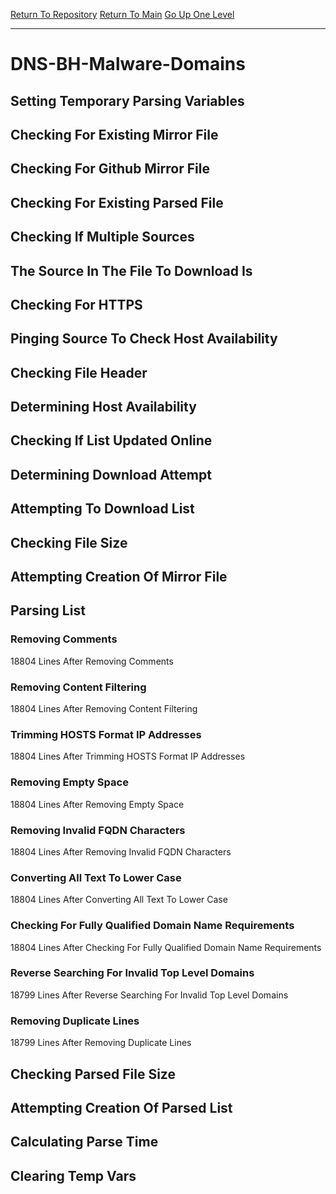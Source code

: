 [Return To Repository](https://github.com/deathbybandaid/piholeparser/)
[Return To Main](https://github.com/deathbybandaid/piholeparser/blob/master/RecentRunLogs/Mainlog.md)
[Go Up One Level](https://github.com/deathbybandaid/piholeparser/blob/master/RecentRunLogs/TopLevelScripts/30-Processing-Blacklists.md)
____________________________________
# DNS-BH-Malware-Domains
## Setting Temporary Parsing Variables
## Checking For Existing Mirror File
## Checking For Github Mirror File
## Checking For Existing Parsed File
## Checking If Multiple Sources
## The Source In The File To Download Is
## Checking For HTTPS
## Pinging Source To Check Host Availability
## Checking File Header
## Determining Host Availability
## Checking If List Updated Online
## Determining Download Attempt
## Attempting To Download List
## Checking File Size
## Attempting Creation Of Mirror File
## Parsing List
### Removing Comments
18804 Lines After Removing Comments
### Removing Content Filtering
18804 Lines After Removing Content Filtering
### Trimming HOSTS Format IP Addresses
18804 Lines After Trimming HOSTS Format IP Addresses
### Removing Empty Space
18804 Lines After Removing Empty Space
### Removing Invalid FQDN Characters
18804 Lines After Removing Invalid FQDN Characters
### Converting All Text To Lower Case
18804 Lines After Converting All Text To Lower Case
### Checking For Fully Qualified Domain Name Requirements
18804 Lines After Checking For Fully Qualified Domain Name Requirements
### Reverse Searching For Invalid Top Level Domains
18799 Lines After Reverse Searching For Invalid Top Level Domains
### Removing Duplicate Lines
18799 Lines After Removing Duplicate Lines
## Checking Parsed File Size
## Attempting Creation Of Parsed List
## Calculating Parse Time
## Clearing Temp Vars
